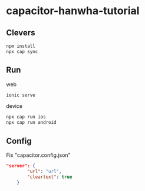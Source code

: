 # capacitor-hanwha-tutorial



## Clevers

```bash
npm install 
npx cap sync
```

## Run

web
```bash
ionic serve
```

device
```bash
npx cap run ios
npx cap run android
```

## Config
Fix "capacitor.config.json"
<docgen-index>

```json
"server": {
    	"url": "url",
    	"cleartext": true
  	}
```

</docgen-index>
